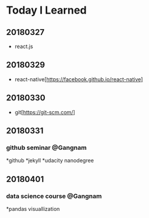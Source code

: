 # Today I Learned

## 20180327

* react.js

## 20180329

* react-native[https://facebook.github.io/react-native]

## 20180330

* git[https://git-scm.com/]

## 20180331
### github seminar @Gangnam

*github
*jekyll
*udacity nanodegree

## 20180401
### data science course @Gangnam

*pandas visuallization

